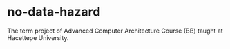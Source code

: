 # no-data-hazard
The term project of Advanced Computer Architecture Course (BB) taught at Hacettepe University.
